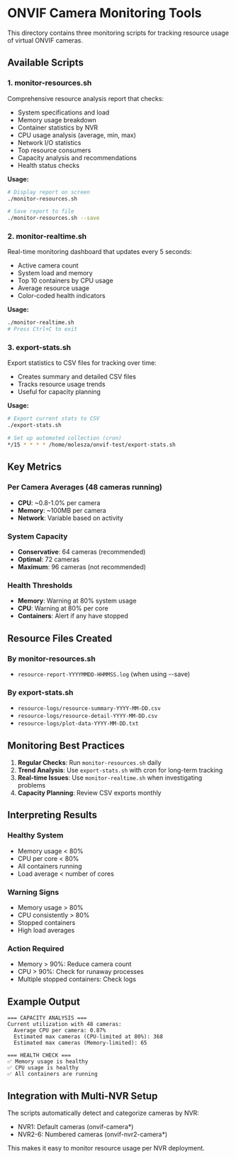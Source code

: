 # ONVIF Camera Monitoring Tools

This directory contains three monitoring scripts for tracking resource usage of virtual ONVIF cameras.

## Available Scripts

### 1. monitor-resources.sh
Comprehensive resource analysis report that checks:
- System specifications and load
- Memory usage breakdown
- Container statistics by NVR
- CPU usage analysis (average, min, max)
- Network I/O statistics
- Top resource consumers
- Capacity analysis and recommendations
- Health status checks

**Usage:**
```bash
# Display report on screen
./monitor-resources.sh

# Save report to file
./monitor-resources.sh --save
```

### 2. monitor-realtime.sh
Real-time monitoring dashboard that updates every 5 seconds:
- Active camera count
- System load and memory
- Top 10 containers by CPU usage
- Average resource usage
- Color-coded health indicators

**Usage:**
```bash
./monitor-realtime.sh
# Press Ctrl+C to exit
```

### 3. export-stats.sh
Export statistics to CSV files for tracking over time:
- Creates summary and detailed CSV files
- Tracks resource usage trends
- Useful for capacity planning

**Usage:**
```bash
# Export current stats to CSV
./export-stats.sh

# Set up automated collection (cron)
*/15 * * * * /home/molesza/onvif-test/export-stats.sh
```

## Key Metrics

### Per Camera Averages (48 cameras running)
- **CPU**: ~0.8-1.0% per camera
- **Memory**: ~100MB per camera
- **Network**: Variable based on activity

### System Capacity
- **Conservative**: 64 cameras (recommended)
- **Optimal**: 72 cameras
- **Maximum**: 96 cameras (not recommended)

### Health Thresholds
- **Memory**: Warning at 80% system usage
- **CPU**: Warning at 80% per core
- **Containers**: Alert if any have stopped

## Resource Files Created

### By monitor-resources.sh
- `resource-report-YYYYMMDD-HHMMSS.log` (when using --save)

### By export-stats.sh
- `resource-logs/resource-summary-YYYY-MM-DD.csv`
- `resource-logs/resource-detail-YYYY-MM-DD.csv`
- `resource-logs/plot-data-YYYY-MM-DD.txt`

## Monitoring Best Practices

1. **Regular Checks**: Run `monitor-resources.sh` daily
2. **Trend Analysis**: Use `export-stats.sh` with cron for long-term tracking
3. **Real-time Issues**: Use `monitor-realtime.sh` when investigating problems
4. **Capacity Planning**: Review CSV exports monthly

## Interpreting Results

### Healthy System
- Memory usage < 80%
- CPU per core < 80%
- All containers running
- Load average < number of cores

### Warning Signs
- Memory usage > 80%
- CPU consistently > 80%
- Stopped containers
- High load averages

### Action Required
- Memory > 90%: Reduce camera count
- CPU > 90%: Check for runaway processes
- Multiple stopped containers: Check logs

## Example Output

```
=== CAPACITY ANALYSIS ===
Current utilization with 48 cameras:
  Average CPU per camera: 0.87%
  Estimated max cameras (CPU-limited at 80%): 368
  Estimated max cameras (Memory-limited): 65

=== HEALTH CHECK ===
✅ Memory usage is healthy
✅ CPU usage is healthy
✅ All containers are running
```

## Integration with Multi-NVR Setup

The scripts automatically detect and categorize cameras by NVR:
- NVR1: Default cameras (onvif-camera*)
- NVR2-6: Numbered cameras (onvif-nvr2-camera*)

This makes it easy to monitor resource usage per NVR deployment.